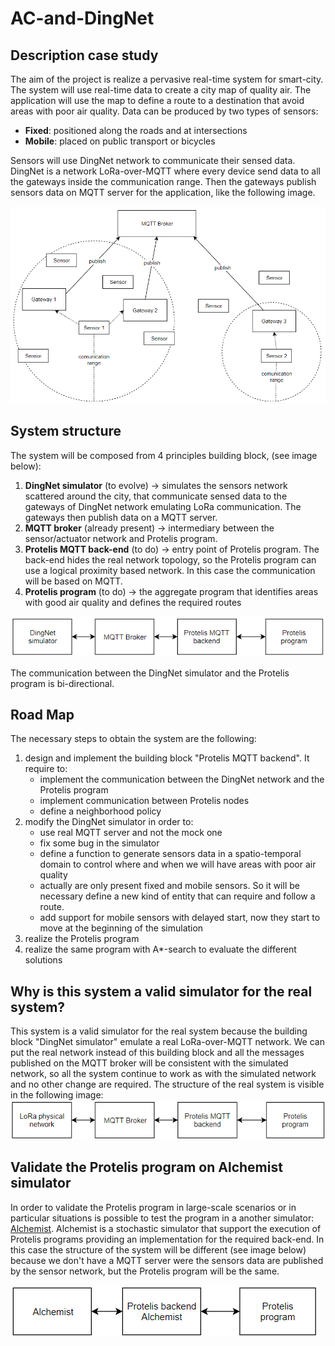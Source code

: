 # AC-and-DingNet


## Description case study
The aim of the project is realize a pervasive real-time system for smart-city.
The system will use real-time data to create a city map of quality air.
The application will use the map to define a route to a destination that avoid areas with poor air quality.
Data can be produced by two types of sensors:

- **Fixed**: positioned along the roads and at intersections
- **Mobile**: placed on public transport or bicycles

Sensors will use DingNet network to communicate their sensed data. DingNet is a network LoRa-over-MQTT where every device send data to all the gateways inside the communication range. Then the gateways publish sensors data on MQTT server for the application, like the following image.

![](LoRa.png)

## System structure

The system will be composed from 4 principles building block, (see image below):

1. **DingNet simulator** (to evolve) -> simulates the sensors network scattered around the city, that communicate sensed data to the gateways of DingNet network emulating LoRa communication. The gateways then publish data on a MQTT server.
0. **MQTT broker** (already present) -> intermediary between the sensor/actuator network and Protelis program.
0. **Protelis MQTT back-end** (to do) -> entry point of Protelis program. The back-end hides the real network topology, so the Protelis program can use a logical proximity based network. In this case the communication will be based on MQTT.
0. **Protelis program** (to do) -> the aggregate program that identifies areas with good air quality and defines the required routes

![](DingNet_en.png)

The communication between the DingNet simulator and the Protelis program is bi-directional.



## Road Map

The necessary steps to obtain the system are the following:

1. design and implement the building block "Protelis MQTT backend". It require to:
    - implement the communication between the DingNet network and the Protelis program
    - implement communication between Protelis nodes
    - define a neighborhood policy
1. modify the DingNet simulator in order to:
    - use real MQTT server and not the mock one
    - fix some bug in the simulator
    - define a function to generate sensors data in a spatio-temporal domain to control where and when we will have areas with poor air quality
    - actually are only present fixed and mobile sensors. So it will be necessary define a new kind of entity that can require and follow a route.
    - add support for mobile sensors with delayed start, now they start to move at the beginning of the simulation
1. realize the Protelis program
1. realize the same program with A*-search to evaluate the different solutions

## Why is this system a valid simulator for the real system?

This system is a valid simulator for the real system because the building block "DingNet simulator" emulate a real LoRa-over-MQTT network. We can put the real network instead of this building block and all the messages published on the MQTT broker will be consistent with the simulated network, so all the system continue to work as with the simulated network and no other change are required.
The structure of the real system is visible in the following image:
![](real_DingNet_en.png)

## Validate the Protelis program on Alchemist simulator

In order to validate the Protelis program in large-scale scenarios or in particular situations is possible to test the program in a another simulator: [Alchemist](https://alchemistsimulator.github.io). Alchemist is a stochastic simulator that support the execution of Protelis programs providing an implementation for the required back-end.
In this case the structure of the system will be different (see image below) because we don't have a MQTT server were the sensors data are published by the sensor network, but the Protelis program will be the same.

![](system_with_alchemist.png)
